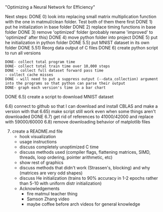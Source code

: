 "Optimizing a Neural Network for Efficiency"

Next steps:
DONE 0) look into replacing small matrix multiplication function with the one in matmul/clean folder. Test both of them there first
DONE 1) put he initialization in base folder
DONE 2) replace timing functions in base folder
DONE 3) remove 'optimized' folder (probably rename 'improved' to 'optimized' after this)
DONE 4) move python folder into project
DONE 5) put he initialization in python folder
DONE 5.5) put MNIST dataset in its own folder
DONE 5.51) Reorg data output of C files
DONE 6) create python script to run all versions

    DONE- collect total program time 
    DONE- collect total train time over 10,000 steps 
    DONE - collect full dataset forward pass time
    - collect cache misses
    DONE - will need to put a suppress output (--data_collection) argument into the programs so that python can parse their output
    DONE- graph each version's time in a bar chart

DONE 6.5) create a script to download MNIST dataset

6.6) connect to github so that I can download and install CBLAS and make a version with that
6.65) make script still work even when some things aren't downloaded
DONE 6.7) get rid of references to 41000/42000 and replace with 59000/60000
6.8) remove downloading behavior of matplotlib files


7) create a README.md file
    - hook visualization
    - usage instructions
    - discuss completely unoptimized C time
    - discuss methods used (compiler flags, flattening matrices, SIMD, threads, loop ordering, pointer arithmetic, etc)
    - show rest of graphics
    - discuss methods that didn't work (Strassen's, blocking) and why (matrices are very odd shapes)
    - discuss He initialization (trains to 90% accuracy in 1-2 epochs rather than 5-10 with uniform distr initialization)
    - Acknowledgements
        - fire matmul teacher thing
        - Samson Zhang video
        - maybe coffee before arch videos for general knowledge



